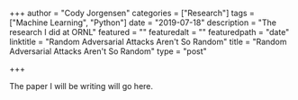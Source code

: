 +++
author = "Cody Jorgensen"
categories = ["Research"]
tags = ["Machine Learning", "Python"]
date = "2019-07-18"
description = "The research I did at ORNL"
featured = ""
featuredalt = ""
featuredpath = "date"
linktitle = "Random Adversarial Attacks Aren't So Random"
title = "Random Adversarial Attacks Aren't So Random"
type = "post"

+++

The paper I will be writing will go here.